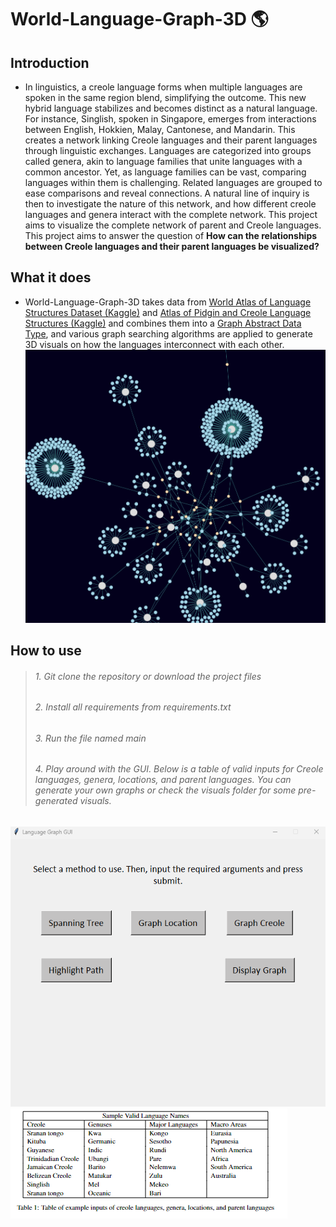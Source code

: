 # World-Language-Graph-3D 🌎

## Introduction
* In linguistics, a creole language forms when multiple languages are spoken in the same region blend, simplifying the outcome. This new hybrid language stabilizes and becomes distinct as a natural language. For instance, Singlish, spoken in Singapore, emerges from interactions between English, Hokkien, Malay, Cantonese, and Mandarin. This creates a network linking Creole languages and their parent languages through linguistic exchanges. Languages are categorized into groups called genera, akin to language families that unite languages with a common ancestor. Yet, as language families can be vast, comparing languages within them is challenging. Related languages are grouped to ease comparisons and reveal connections. A natural line of inquiry is then to investigate the nature of this network, and how different creole languages and genera interact with the complete network. This project aims to visualize the complete network of parent and Creole languages. This project aims to answer the question of  **How can the relationships between Creole languages and their parent languages be visualized?** 
## What it does 
* World-Language-Graph-3D takes data from [World Atlas of Language Structures Dataset (Kaggle)](https://www.kaggle.com/datasets/rtatman/world-atlas-of-language-structures) and [Atlas of Pidgin and Creole Language Structures (Kaggle)](https://www.kaggle.com/datasets/rtatman/atlas-of-pidgin-and-creole-language-structures) and combines them into a [Graph Abstract Data Type](https://en.wikipedia.org/wiki/Graph_(abstract_data_type)), and various graph searching algorithms are applied to generate 3D visuals on how the languages interconnect with each other. 
![Language Map](img.png)
## How to use  
> ###### 1. Git clone the repository or download the project files 
> ###### 2. Install all requirements from requirements.txt
> ###### 3. Run the file named main  
> ###### 4. Play around with the GUI. Below is a table of valid inputs for Creole languages, genera, locations, and parent languages. You can generate your own graphs or check the visuals folder for some pre-generated visuals.
![Language Map](img2.png) 
![Language Map](img3.png)






